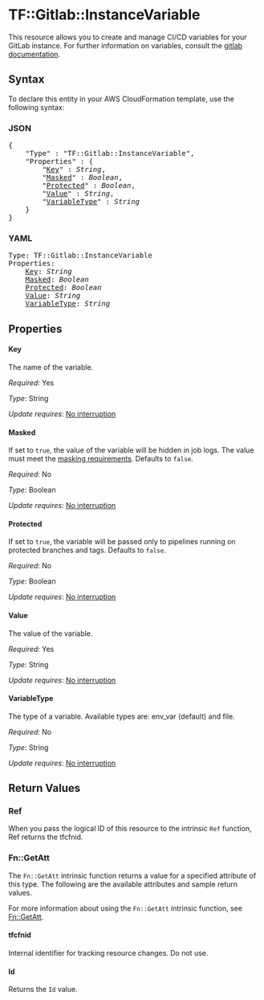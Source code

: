 # TF::Gitlab::InstanceVariable

This resource allows you to create and manage CI/CD variables for your GitLab instance.
For further information on variables, consult the [gitlab
documentation](https://docs.gitlab.com/ee/api/instance_level_ci_variables.html).

## Syntax

To declare this entity in your AWS CloudFormation template, use the following syntax:

### JSON

<pre>
{
    "Type" : "TF::Gitlab::InstanceVariable",
    "Properties" : {
        "<a href="#key" title="Key">Key</a>" : <i>String</i>,
        "<a href="#masked" title="Masked">Masked</a>" : <i>Boolean</i>,
        "<a href="#protected" title="Protected">Protected</a>" : <i>Boolean</i>,
        "<a href="#value" title="Value">Value</a>" : <i>String</i>,
        "<a href="#variabletype" title="VariableType">VariableType</a>" : <i>String</i>
    }
}
</pre>

### YAML

<pre>
Type: TF::Gitlab::InstanceVariable
Properties:
    <a href="#key" title="Key">Key</a>: <i>String</i>
    <a href="#masked" title="Masked">Masked</a>: <i>Boolean</i>
    <a href="#protected" title="Protected">Protected</a>: <i>Boolean</i>
    <a href="#value" title="Value">Value</a>: <i>String</i>
    <a href="#variabletype" title="VariableType">VariableType</a>: <i>String</i>
</pre>

## Properties

#### Key

The name of the variable.

_Required_: Yes

_Type_: String

_Update requires_: [No interruption](https://docs.aws.amazon.com/AWSCloudFormation/latest/UserGuide/using-cfn-updating-stacks-update-behaviors.html#update-no-interrupt)

#### Masked

If set to `true`, the value of the variable will be hidden in job logs. The value must meet the [masking requirements](https://docs.gitlab.com/ee/ci/variables/#masked-variable-requirements). Defaults to `false`.

_Required_: No

_Type_: Boolean

_Update requires_: [No interruption](https://docs.aws.amazon.com/AWSCloudFormation/latest/UserGuide/using-cfn-updating-stacks-update-behaviors.html#update-no-interrupt)

#### Protected

If set to `true`, the variable will be passed only to pipelines running on protected branches and tags. Defaults to `false`.

_Required_: No

_Type_: Boolean

_Update requires_: [No interruption](https://docs.aws.amazon.com/AWSCloudFormation/latest/UserGuide/using-cfn-updating-stacks-update-behaviors.html#update-no-interrupt)

#### Value

The value of the variable.

_Required_: Yes

_Type_: String

_Update requires_: [No interruption](https://docs.aws.amazon.com/AWSCloudFormation/latest/UserGuide/using-cfn-updating-stacks-update-behaviors.html#update-no-interrupt)

#### VariableType

The type of a variable. Available types are: env_var (default) and file.

_Required_: No

_Type_: String

_Update requires_: [No interruption](https://docs.aws.amazon.com/AWSCloudFormation/latest/UserGuide/using-cfn-updating-stacks-update-behaviors.html#update-no-interrupt)

## Return Values

### Ref

When you pass the logical ID of this resource to the intrinsic `Ref` function, Ref returns the tfcfnid.

### Fn::GetAtt

The `Fn::GetAtt` intrinsic function returns a value for a specified attribute of this type. The following are the available attributes and sample return values.

For more information about using the `Fn::GetAtt` intrinsic function, see [Fn::GetAtt](https://docs.aws.amazon.com/AWSCloudFormation/latest/UserGuide/intrinsic-function-reference-getatt.html).

#### tfcfnid

Internal identifier for tracking resource changes. Do not use.

#### Id

Returns the <code>Id</code> value.

